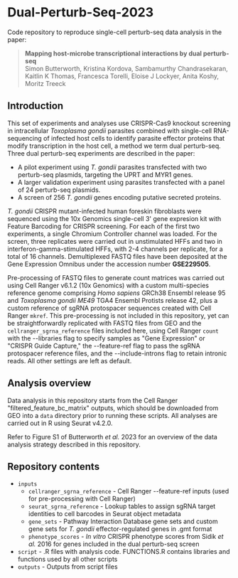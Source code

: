 # Dual-Perturb-Seq-2023

Code repository to reproduce single-cell perturb-seq data analysis in the paper:

>**Mapping host-microbe transcriptional interactions by dual perturb-seq**
<br>Simon Butterworth, Kristina Kordova, Sambamurthy Chandrasekaran, Kaitlin K Thomas, Francesca Torelli, Eloise J Lockyer, Anita Koshy, Moritz Treeck<br>

## Introduction

This set of experiments and analyses use CRISPR-Cas9 knockout screening in intracellular *Toxoplasma gondii* parasites combined with single-cell RNA-sequencing of infected host cells to identify parasite effector proteins that modify transcription in the host cell, a method we term dual perturb-seq. Three dual perturb-seq experiments are described in the paper:
- A pilot experiment using *T. gondii* parasites transfected with two perturb-seq plasmids, targeting the UPRT and MYR1 genes.
- A larger validation experiment using parasites transfected with a panel of 24 perturb-seq plasmids.
- A screen of 256 *T. gondii* genes encoding putative secreted proteins.

*T. gondii* CRISPR mutant-infected human foreskin fibroblasts were sequenced using the 10x Genomics single-cell 3' gene expresion kit with Feature Barcoding for CRISPR screening. For each of the first two experiments, a single Chromium Controller channel was loaded. For the screen, three replicates were carried out in unstimulated HFFs and two in interferon-gamma-stimulated HFFs, with 2-4 channels per replicate, for a total of 16 channels. Demultiplexed FASTQ files have been deposited at the Gene Expression Omnibus under the accession number **GSE229505**. 

Pre-processing of FASTQ files to generate count matrices was carried out using Cell Ranger v6.1.2 (10x Genomics) with a custom multi-species reference genome comprising *Homo sapiens* GRCh38 Ensembl release 95 and *Toxoplasma gondii ME49* TGA4 Ensembl Protists release 42, plus a custom reference of sgRNA protospacer sequences created with Cell Ranger `mkref`. This pre-processing is not included in this repository, yet can be straightforwardly replicated with FASTQ files from GEO and the `cellranger_sgrna_reference` files included here, using Cell Ranger `count` with the --libraries flag to specify samples as "Gene Expression" or "CRISPR Guide Capture," the --feature-ref flag to pass the sgRNA protospacer reference files, and the --include-introns flag to retain intronic reads. All other settings are left as default.

## Analysis overview

Data analysis in this repository starts from the Cell Ranger "filtered_feature_bc_matrix" outputs, which should be downloaded from GEO into a `data` directory prior to running these scripts. All analyses are carried out in R using Seurat v4.2.0.

Refer to Figure S1 of Butterworth *et al.* 2023 for an overview of the data analysis strategy described in this repository.

## Repository contents

- `inputs`
  - `cellranger_sgrna_reference` - Cell Ranger --feature-ref inputs (used for pre-processing with Cell Ranger)
  - `seurat_sgrna_reference` - Lookup tables to assign sgRNA target identities to cell barcodes in Seurat object metadata
  - `gene_sets` - Pathway Interaction Database gene sets and custom gene sets for *T. gondii* effector-regulated genes in .gmt format
  - `phenotype_scores` - *In vitro* CRISPR phenotype scores from Sidik *et al.* 2016 for genes included in the dual perturb-seq screen 
- `script` - .R files with analysis code. FUNCTIONS.R contains libraries and functions used by all other scripts
- `outputs` - Outputs from script files
